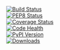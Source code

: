 [![Build Status](https://travis-ci.org/obspy/obspy.svg?branch=master)](https://travis-ci.org/obspy/obspy)<br />
[![PEP8 Status](https://www.obspy.org/pep8.svg?branch=master)](http://pep8.obspy.org)<br />
[![Coverage Status](https://img.shields.io/coveralls/obspy/obspy.svg)](https://coveralls.io/r/obspy/obspy?branch=master)<br />
[![Code Health](https://landscape.io/github/obspy/obspy/master/landscape.png)](https://landscape.io/github/obspy/obspy/master)<br />
[![PyPI Version](https://pypip.in/v/obspy/badge.svg)](https://crate.io/packages/obspy/)<br />
[![Downloads](https://pypip.in/d/obspy/badge.svg)](https://crate.io/packages/obspy/)